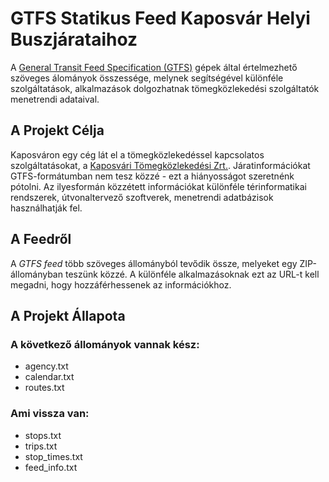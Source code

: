 # GTFS Statikus Feed Kaposvár Helyi Buszjárataihoz

A [General Transit Feed Specification (GTFS)](https://developers.google.com/transit/gtfs/) gépek által értelmezhető szöveges álományok összessége, melynek segítségével különféle szolgáltatások, alkalmazások dolgozhatnak tömegközlekedési szolgáltatók menetrendi adataival.

## A Projekt Célja

Kaposváron egy cég lát el a tömegközlekedéssel kapcsolatos szolgáltatásokat, a [Kaposvári Tömegközlekedési Zrt.](http://ktrt.hu). Járatinformációkat GTFS-formátumban nem tesz közzé - ezt a hiányosságot szeretnénk pótolni. Az ilyesformán közzétett információkat különféle térinformatikai rendszerek, útvonaltervező szoftverek, menetrendi adatbázisok használhatják fel. 

## A Feedről

A *GTFS feed* több szöveges állományból tevődik össze, melyeket egy ZIP-állományban teszünk közzé. A különféle alkalmazásoknak ezt az URL-t kell megadni, hogy hozzáférhessenek az információkhoz.

## A Projekt Állapota

### A következő állományok vannak kész:

* agency.txt
* calendar.txt
* routes.txt

### Ami vissza van:

* stops.txt
* trips.txt
* stop_times.txt
* feed_info.txt
